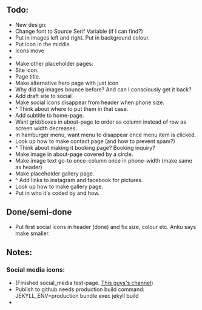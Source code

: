 ## Todo: 
* New design: 
* Change font to Source Serif Variable (if I can find?)
* Put in images left and right. Put in background colour.
* Put icon in the middle.
* Icons move
*
* Make other placeholder pages: 
* Site icon.
* Page title.
* Make alternative hero page with just icon
* Why did bg images bounce before? And can I consciously get it back?
* Add draft site to social 
* Make social icons disappear from header when phone size.
* ^ Think about where to put them in that case.
* Add subtitle to home-page.
* Want grid/boxes in about-page to order as column instead of row as screen width decreases.
* In hamburger menu, want menu to disappear once menu item is clicked.
* Look up how to make contact page (and how to prevent spam?)
* ^ Think about making it booking page? Booking inquiry?
* Make image in about-page covered by a circle.
* Make image text go-to once-column once in phone-width (make same as header)
* Make placeholder gallery page.
* ^ Add links to instagram and facebook for pictures.
* Look up how to make gallery page.
* Put in who it's coded by and how.


## Done/semi-done
* Put first social icons in header (done) and fix size, colour etc. Anku says make smaller. 

## Notes:

### Social media icons:
* (Finished social_media test-page. [This guys's channel](https://www.youtube.com/channel/UCDCHcqyeQgJ-jVSd6VJkbCw))
* Publish to github needs production build command: JEKYLL_ENV=production bundle exec jekyll build
* 


